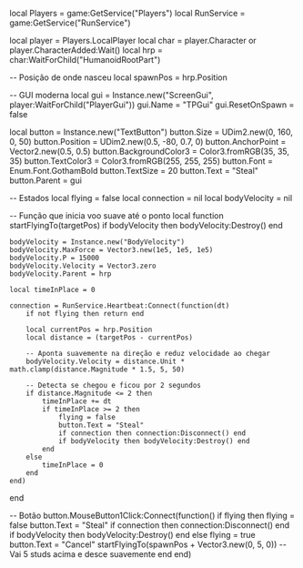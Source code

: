 local Players = game:GetService("Players")
local RunService = game:GetService("RunService")

local player = Players.LocalPlayer
local char = player.Character or player.CharacterAdded:Wait()
local hrp = char:WaitForChild("HumanoidRootPart")

-- Posição de onde nasceu
local spawnPos = hrp.Position

-- GUI moderna
local gui = Instance.new("ScreenGui", player:WaitForChild("PlayerGui"))
gui.Name = "TPGui"
gui.ResetOnSpawn = false

local button = Instance.new("TextButton")
button.Size = UDim2.new(0, 160, 0, 50)
button.Position = UDim2.new(0.5, -80, 0.7, 0)
button.AnchorPoint = Vector2.new(0.5, 0.5)
button.BackgroundColor3 = Color3.fromRGB(35, 35, 35)
button.TextColor3 = Color3.fromRGB(255, 255, 255)
button.Font = Enum.Font.GothamBold
button.TextSize = 20
button.Text = "Steal"
button.Parent = gui

-- Estados
local flying = false
local connection = nil
local bodyVelocity = nil

-- Função que inicia voo suave até o ponto
local function startFlyingTo(targetPos)
	if bodyVelocity then bodyVelocity:Destroy() end

	bodyVelocity = Instance.new("BodyVelocity")
	bodyVelocity.MaxForce = Vector3.new(1e5, 1e5, 1e5)
	bodyVelocity.P = 15000
	bodyVelocity.Velocity = Vector3.zero
	bodyVelocity.Parent = hrp

	local timeInPlace = 0

	connection = RunService.Heartbeat:Connect(function(dt)
		if not flying then return end

		local currentPos = hrp.Position
		local distance = (targetPos - currentPos)

		-- Aponta suavemente na direção e reduz velocidade ao chegar
		bodyVelocity.Velocity = distance.Unit * math.clamp(distance.Magnitude * 1.5, 5, 50)

		-- Detecta se chegou e ficou por 2 segundos
		if distance.Magnitude <= 2 then
			timeInPlace += dt
			if timeInPlace >= 2 then
				flying = false
				button.Text = "Steal"
				if connection then connection:Disconnect() end
				if bodyVelocity then bodyVelocity:Destroy() end
			end
		else
			timeInPlace = 0
		end
	end)
end

-- Botão
button.MouseButton1Click:Connect(function()
	if flying then
		flying = false
		button.Text = "Steal"
		if connection then connection:Disconnect() end
		if bodyVelocity then bodyVelocity:Destroy() end
	else
		flying = true
		button.Text = "Cancel"
		startFlyingTo(spawnPos + Vector3.new(0, 5, 0)) -- Vai 5 studs acima e desce suavemente
	end
end)
